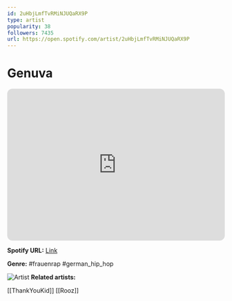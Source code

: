 ```yaml
---
id: 2uHbjLmfTvRMiNJUQaRX9P
type: artist
popularity: 38
followers: 7435
url: https://open.spotify.com/artist/2uHbjLmfTvRMiNJUQaRX9P
---
```

# Genuva

<iframe style="border-radius:12px" src="https://open.spotify.com/embed/artist/2uHbjLmfTvRMiNJUQaRX9P" width="100%" height="352" frameBorder="0" allowfullscreen="" allow="autoplay; clipboard-write; encrypted-media; fullscreen; picture-in-picture" loading="lazy"></iframe>

**Spotify URL:** [Link](https://open.spotify.com/artist/2uHbjLmfTvRMiNJUQaRX9P)

**Genre:**  #frauenrap #german_hip_hop

![Artist](https://i.scdn.co/image/ab6761610000e5ebd6f73a3eeceb46fe89508b80)
**Related artists:**

[[ThankYouKid]]
[[Rooz]]
